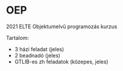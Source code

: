 # OEP
 2021 ELTE Objektumelvű programozás kurzus
 
 Tartalom:
 - 3 házi feladat (jeles)
 - 2 beadnadó (jeles)
 - GTLIB-es zh feladatok (közepes, jeles)
